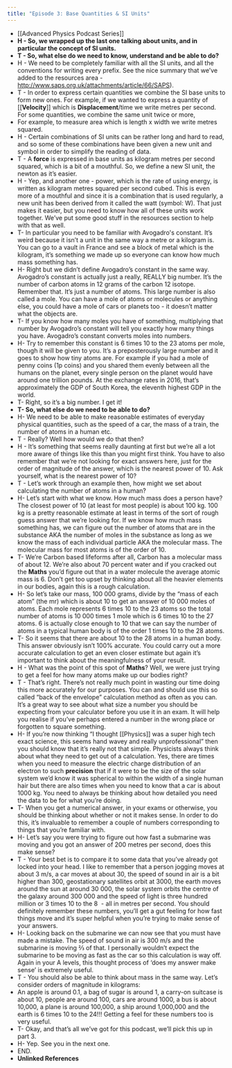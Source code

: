 ```yaml
---
title: "Episode 3: Base Quantities & SI Units"
---
```


- [[Advanced Physics Podcast Series]]<span id='PPGbOAyQw'/>
- __H - So, we wrapped up the last one talking about units, and in particular the concept of SI units.__<span id='Zffrpz_ls'/>
- **T - So, what else do we need to know, understand and be able to do?**<span id='bldXqG6E_'/>
- H - We need to be completely familiar with all the SI units, and all the conventions for writing every prefix. See the nice summary that we’ve added to the resources area - http://www.saps.org.uk/attachments/article/66/SAPS).<span id='KHBccKvSv'/>
- T - In order to express certain quantities we combine the SI base units to form new ones. For example, if we wanted to express a quantity of [[**Velocity**]] which is **Displacement**/time we write metres per second. For some quantities, we combine the same unit twice or more,<span id='R__-N3oO9'/>
- For example, to measure area which is length x width we write metres squared.<span id='AClcLzskQ'/>
- H - Certain combinations of SI units can be rather long and hard to read, and so some of these combinations have been given a new unit and symbol in order to simplify the reading of data.<span id='xMeihFY1s'/>
- T - A **force** is expressed in base units as kilogram metres per second squared, which is a bit of a mouthful. So, we define a new SI unit, the newton as it’s easier.<span id='PTLdfr3Rb'/>
- H - Yep, and another one - power, which is the rate of using energy, is written as kilogram metres squared per second cubed. This is even more of a mouthful and since it is a combination that is used regularly, a new unit has been derived from it called the watt (symbol: W). That just makes it easier, but you need to know how all of these units work together. We’ve put some good stuff in the resources section to help with that as well.<span id='SdmZ1VXZa'/>
- T- In particular you need to be familiar with Avogadro's constant. It’s weird because it isn’t a unit in the same way a metre or a kilogram is. You can go to a vault in France and see a block of metal which is the kilogram, it’s something we made up so everyone can know how much mass something has.<span id='nqqJ6UMRg'/>
- H- Right but we didn’t define Avogadro’s constant in the same way. Avogadro’s constant is actually just a really, REALLY big number. It’s the number of carbon atoms in 12 grams of the carbon 12 isotope. Remember that. It’s just a number of atoms. This large number is also called a mole. You can have a mole of atoms or molecules or anything else, you could have a mole of cars or planets too - it doesn’t matter what the objects are.<span id='vnFoYEcn_'/>
- T- If you know how many moles you have of something, multiplying that number by Avogadro’s constant will tell you exactly how many things you have. Avogadro’s constant converts moles into numbers.<span id='ITW_PEOqg'/>
- H- Try to remember this constant is 6 times 10 to the 23 atoms per mole, though it will be given to you. It’s a preposterously large number and it goes to show how tiny atoms are. For example if you had a mole of penny coins (1p coins) and you shared them evenly between all the humans on the planet, every single person on the planet would have around one trillion pounds. At the exchange rates in 2016, that’s approximately the GDP of South Korea, the eleventh highest GDP in the world.<span id='ZFArBl7l7'/>
- T- Right, so it’s a big number. I get it!<span id='8bK45bWiz'/>
- **T- So, what else do we need to be able to do?**<span id='L85MYgT5y'/>
- H- We need to be able to make reasonable estimates of everyday physical quantities, such as the speed of a car, the mass of a train, the number of atoms in a human etc.<span id='OlCtIUTFS'/>
- T - Really? Well how would we do that then?<span id='ArFsws9DJ'/>
- H - It’s something that seems really daunting at first but we’re all a lot more aware of things like this than you might first think. You have to also remember that we’re not looking for exact answers here, just for the order of magnitude of the answer, which is the nearest power of 10. Ask yourself, what is the nearest power of 10?<span id='EPlSsZm0x'/>
- T - Let’s work through an example then, how might we set about calculating the number of atoms in a human?<span id='xcgOLcbNs'/>
- H- Let’s start with what we know. How much mass does a person have? The closest power of 10 (at least for most people) is about 100 kg. 100 kg is a pretty reasonable estimate at least in terms of the sort of rough guess answer that we’re looking for. If we know how much mass something has, we can figure out the number of atoms that are in the substance AKA the number of moles in the substance as long as we know the mass of each individual particle AKA the molecular mass. The molecular mass for most atoms is of the order of 10.<span id='VzL7yd8NE'/>
- T- We’re Carbon based lifeforms after all, Carbon has a molecular mass of about 12. We’re also about 70 percent water and if you cracked out the **Maths** you’d figure out that in a water molecule the average atomic mass is 6. Don’t get too upset by thinking about all the heavier elements in our bodies, again this is a rough calculation.<span id='fzAEloAma'/>
- H- So let’s take our mass, 100 000 grams, divide by the “mass of each atom” (the mr) which is about 10 to get an answer of 10 000 moles of atoms. Each mole represents 6 times 10 to the 23 atoms so the total number of atoms is 10 000 times 1 mole which is 6 times 10 to the 27 atoms. 6 is actually close enough to 10 that we can say the number of atoms in a typical human body is of the order 1 times 10 to the 28 atoms.<span id='BG_QviGyn'/>
- T- So it seems that there are about 10 to the 28 atoms in a human body. This answer obviously isn’t 100% accurate. You could carry out a more accurate calculation to get an even closer estimate but again it’s important to think about the meaningfulness of your result.<span id='wgbD-EuD8'/>
- H - What was the point of this spot of **Maths**? Well, we were just trying to get a feel for how many atoms make up our bodies right?<span id='8_0QKrA--'/>
- T - That’s right. There’s not really much point in wasting our time doing this more accurately for our purposes. You can and should use this so called “back of the envelope” calculation method as often as you can. It’s a great way to see about what size a number you should be expecting from your calculator before you use it in an exam. It will help you realise if you’ve perhaps entered a number in the wrong place or forgotten to square something.<span id='z9OuhxUjj'/>
- H- If you’re now thinking “I thought [[Physics]] was a super high tech exact science, this seems hand wavey and really unprofessional” then you should know that it’s really not that simple. Physicists always think about what they need to get out of a calculation. Yes, there are times when you need to measure the electric charge distribution of an electron to such **precision** that if it were to be the size of the solar system we’d know it was spherical to within the width of a single human hair but there are also times when you need to know that a car is about 1000 kg. You need to always be thinking about how detailed you need the data to be for what you’re doing.<span id='Ef3w3-1LG'/>
- T- When you get a numerical answer, in your exams or otherwise, you should be thinking about whether or not it makes sense. In order to do this, it’s invaluable to remember a couple of numbers corresponding to things that you’re familiar with.<span id='uNVpJaSnG'/>
- H- Let’s say you were trying to figure out how fast a submarine was moving and you got an answer of 200 metres per second, does this make sense?<span id='kBZJGmSHX'/>
- T - Your best bet is to compare it to some data that you’ve already got locked into your head. I like to remember that a person jogging moves at about 3 m/s, a car moves at about 30, the speed of sound in air is a bit higher than 300, geostationary satellites orbit at 3000, the earth moves around the sun at around 30 000, the solar system orbits the centre of the galaxy around 300 000 and the speed of light is three hundred million or 3 times 10 to the 8  - all in metres per second. You should definitely remember these numbers, you’ll get a gut feeling for how fast things move and it’s super helpful when you’re trying to make sense of your answers.<span id='AvGKXAmzp'/>
- H- Looking back on the submarine we can now see that you must have made a mistake. The speed of sound in air is 300 m/s and the submarine is moving ⅔ of that. I personally wouldn’t expect the submarine to be moving as fast as the car so this calculation is way off. Again in your A levels, this thought process of ‘does my answer make sense’ is extremely useful.<span id='D6LPNXbFc'/>
- T - You should also be able to think about mass in the same way. Let’s consider orders of magnitude in kilograms:<span id='Bw5dqDNuD'/>
- An apple is around 0.1, a bag of sugar is around 1, a carry-on suitcase is about 10, people are around 100, cars are around 1000, a bus is about 10,000, a plane is around 100,000, a ship around 1,000,000 and the earth is 6 times 10 to the 24!!! Getting a feel for these numbers too is very useful.<span id='v_-c0fN3w'/>
- T- Okay, and that’s all we’ve got for this podcast, we’ll pick this up in part 3.<span id='rieEO4djw'/>
- H- Yep. See you in the next one.<span id='EiLi-1OcC'/>
- END.<span id='AH3NMZmET'/>
- **Unlinked References**<span id='Cbf4lC92O'/>

